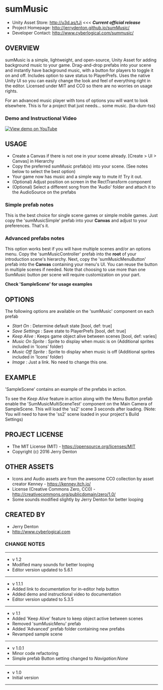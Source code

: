 # sumMusic

- Unity Asset Store: http://u3d.as/tJj <<< **_Current official release_**
- Project Homepage: http://jerrydenton.github.io/sumMusic/
- Developer Contact: http://www.cyberlogical.com/summusic/

## OVERVIEW
sumMusic is a simple, lightweight, and open-source, Unity Asset for adding background music to your game. Drag-and-drop prefabs into your scene and instantly have background music, with a button for players to toggle it on and off. Includes option to save status to PlayerPrefs. Uses the native Unity UI so you can easily change the look and feel of everything right in the editor. Licensed under MIT and CC0 so there are no worries on usage rights.

For an advanced music player with tons of options you will want to look elsewhere. This is for a project that just needs... some music. (ba-dum-tss)

### Demo and Instructional Video

[![View demo on YouTube](https://img.youtube.com/vi/deIFiuCq1b8/0.jpg)](https://www.youtube.com/watch?v=deIFiuCq1b8)


## USAGE
- Create a Canvas if there is not one in your scene already. [Create > UI > Canvas] in Hierarchy
- Copy the preferred sumMusic prefab(s) into your scene. (See notes below to select the best option)
- Your game now has music and a simple way to mute it! Try it out.
- (Optional) Adjust position on screen in the RectTransform component
- (Optional) Select a different song from the 'Audio' folder and attach it to the AudioSource on the prefabs

### Simple prefab notes
This is the best choice for single scene games or simple mobile games. Just copy the 'sumMusicSimple' prefab into your **Canvas** and adjust to your preferences. That's it.

### Advanced prefabs notes
This option works best if you will have multiple scenes and/or an options menu. Copy the 'sumMusicController' prefab into the **root** of your introduction scene's hierarchy. Next, copy the 'sumMusicMenuButton' prefab into the **Canvas** containing your menu's UI. You can reuse the button in multiple scenes if needed. Note that choosing to use more than one SumMusic button per scene will require customization on your part.

**Check 'SampleScene' for usage examples**

## OPTIONS
The following options are available on the 'sumMusic' component on each prefab
- *Start On* : Determine default state [bool, def: true]
- *Save Settings* : Save state to PlayerPrefs [bool, def: true]
- *Keep Alive* : Keeps game object alive between scenes [bool, def: varies]
- *Music On Sprite* : Sprite to display when music is on (Additional sprites included in 'Icons' folder)
- *Music Off Sprite* : Sprite to display when music is off (Additional sprites included in 'Icons' folder)
- *Image* : Just a link. No need to change this one.

## EXAMPLE
'SampleScene' contains an example of the prefabs in action.

To see the *Keep Alive* feature in action along with the Menu Button prefab enable the 'SumMusicMultiSceneTest' component on the Main Camera of SampleScene. This will load the 'ss2' scene 3 seconds after loading. (Note: You will need to have the 'ss2' scene loaded in your project's Build Settings)

## PROJECT LICENSE
- The MIT License (MIT) - https://opensource.org/licenses/MIT
- Copyright (c) 2016 Jerry Denton

## OTHER ASSETS
- Icons and Audio assets are from the awesome CC0 collection by asset creator Kenney - https://kenney.itch.io/
- License (Creative Commons Zero, CC0) - http://creativecommons.org/publicdomain/zero/1.0/
- Some sounds modified slightly by Jerry Denton for better looping

## CREATED BY
- Jerry Denton
- http://www.cyberlogical.com

### CHANGE NOTES

----------------------------------------------------------

- v 1.2
- Modified many sounds for better looping
- Editor version updated to 5.6.1

----------------------------------------------------------

- v 1.1.1
- Added link to documentation for in-editor help button 
- Added demo and instructional video to documentation 
- Editor version updated to 5.3.5

----------------------------------------------------------

- v 1.1
- Added 'Keep Alive' feature to keep object active between scenes
- Removed 'sumMusicMenu' prefab
- Added 'Advanced' prefab folder containing new prefabs
- Revamped sample scene

----------------------------------------------------------

- v 1.0.1
- Minor code refactoring
- Simple prefab Button setting changed to *Navigation:None*

----------------------------------------------------------

- v 1.0
- Initial version

----------------------------------------------------------
